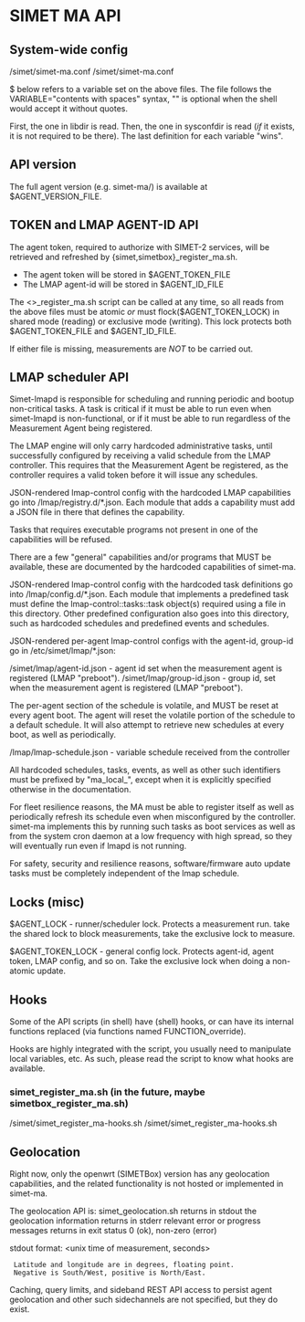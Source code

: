 # SIMET MA API

## System-wide config

  <libdir>/simet/simet-ma.conf
  <sysconfdir>/simet/simet-ma.conf

  $<VARIABLE> below refers to a variable set on the above files.  The
  file follows the VARIABLE="contents with spaces" syntax, "" is
  optional when the shell would accept it without quotes.

  First, the one in libdir is read.  Then, the one in sysconfdir is read
  (*if* it exists, it is not required to be there).  The last definition
  for each variable "wins".


## API version

  The full agent version (e.g. simet-ma/<version>) is available
  at $AGENT\_VERSION\_FILE.


## TOKEN and LMAP AGENT-ID API

  The agent token, required to authorize with SIMET-2 services, will
  be retrieved and refreshed by {simet,simetbox}\_register\_ma.sh.

  *  The agent token will be stored in $AGENT\_TOKEN\_FILE
  *  The LMAP agent-id will be stored in $AGENT\_ID\_FILE

  The <>\_register\_ma.sh script can be called at any time, so all reads
  from the above files must be atomic *or* must flock($AGENT\_TOKEN\_LOCK)
  in shared mode (reading) or exclusive mode (writing).  This lock
  protects both $AGENT\_TOKEN\_FILE and $AGENT\_ID\_FILE.

  If either file is missing, measurements are *NOT* to be carried out.


## LMAP scheduler API

  Simet-lmapd is responsible for scheduling and running periodic and
  bootup non-critical tasks.  A task is critical if it must be able to
  run even when simet-lmapd is non-functional, or if it must be able to
  run regardless of the Measurement Agent being registered.

  The LMAP engine will only carry hardcoded administrative tasks, until
  successfully configured by receiving a valid schedule from the LMAP
  controller.  This requires that the Measurement Agent be registered,
  as the controller requires a valid token before it will issue any
  schedules.

  JSON-rendered lmap-control config with the hardcoded LMAP capabilities
  go into <libdir>/lmap/registry.d/\*.json.  Each module that adds a
  capability must add a JSON file in there that defines the capability.

  Tasks that requires executable programs not present in one of the
  capabilities will be refused.

  There are a few "general" capabilities and/or programs that MUST be
  available, these are documented by the hardcoded capabilities of
  simet-ma.

  JSON-rendered lmap-control config with the hardcoded task definitions
  go into <libdir>/lmap/config.d/\*.json.  Each module that implements a
  predefined task must define the lmap-control::tasks::task object(s)
  required using a file in this directory.  Other predefined
  configuration also goes into this directory, such as hardcoded
  schedules and predefined events and schedules.

  JSON-rendered per-agent lmap-control configs with the agent-id,
  group-id go in /etc/simet/lmap/\*.json:

  <sysconfdir>/simet/lmap/agent-id.json - agent id set when the
       measurement agent is registered (LMAP "preboot").
  <sysconfdir>/simet/lmap/group-id.json - group id, set when the
       measurement agent is registered (LMAP "preboot").

  The per-agent section of the schedule is volatile, and MUST be reset
  at every agent boot.  The agent will reset the volatile portion of the
  schedule to a default schedule.  It will also attempt to retrieve new
  schedules at every boot, as well as periodically.

  <runstatedir>/lmap/lmap-schedule.json - variable schedule
       received from the controller

  All hardcoded schedules, tasks, events, as well as other such
  identifiers must be prefixed by "ma\_local\_", except when it is
  explicitly specified otherwise in the documentation.

  For fleet resilience reasons, the MA must be able to register itself
  as well as periodically refresh its schedule even when misconfigured
  by the controller.  simet-ma implements this by running such tasks as
  boot services as well as from the system cron daemon at a low
  frequency with high spread, so they will eventually run even if lmapd
  is not running.

  For safety, security and resilience reasons, software/firmware auto
  update tasks must be completely independent of the lmap schedule.


## Locks (misc)
  $AGENT\_LOCK  -  runner/scheduler lock.  Protects a measurement run.
     take the shared lock to block measurements, take the exclusive
     lock to measure.

  $AGENT\_TOKEN\_LOCK   -  general config lock.  Protects agent-id,
     agent token, LMAP config, and so on.  Take the exclusive lock
     when doing a non-atomic update.

## Hooks

  Some of the API scripts (in shell) have (shell) hooks, or can have its
  internal functions replaced (via functions named FUNCTION\_override).

  Hooks are highly integrated with the script, you usually need to
  manipulate local variables, etc.  As such, please read the script to
  know what hooks are available.

### simet\_register\_ma.sh (in the future, maybe simetbox\_register\_ma.sh)

  <libdir>/simet/simet\_register\_ma-hooks.sh
  <sysconfdir>/simet/simet\_register\_ma-hooks.sh


## Geolocation

  Right now, only the openwrt (SIMETBox) version has any geolocation
  capabilities, and the related functionality is not hosted or
  implemented in simet-ma.

  The geolocation API is:
  simet\_geolocation.sh
     returns in stdout the geolocation information
     returns in stderr relevant error or progress messages
     returns in exit status 0 (ok), non-zero (error)

  stdout format:
     <unix time of measurement, seconds>
     <latitude> <longitude> <precision in meters>

     Latitude and longitude are in degrees, floating point.
     Negative is South/West, positive is North/East.

  Caching, query limits, and sideband REST API access to persist agent
  geolocation and other such sidechannels are not specified, but they do
  exist.

